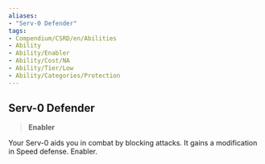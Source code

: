 ```yaml
---
aliases:
- "Serv-0 Defender"
tags:
- Compendium/CSRD/en/Abilities
- Ability
- Ability/Enabler
- Ability/Cost/NA
- Ability/Tier/Low
- Ability/Categories/Protection
---
```


  
## Serv-0 Defender  
>**Enabler**
  
Your Serv-0 aids you in combat by blocking attacks. It gains a modification in Speed defense. Enabler.